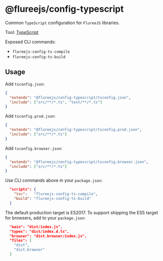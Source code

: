 # @flureejs/config-typescript

Common `TypeScript` configuration for `FlureeJS` libraries.

Tool: [TypeScript](https://www.typescriptlang.org/)

Exposed CLI commands:

- `flureejs-config-ts-compile`
- `flureejs-config-ts-build`

## Usage

Add `tsconfig.json`:

```json
{
  "extends": "@flureejs/config-typescript/tsconfig.json",
  "include": ["src/**/*.ts", "test/**/*.ts"]
}
```

Add `tsconfig.prod.json`:

```json
{
  "extends": "@flureejs/config-typescript/tsconfig.prod.json",
  "include": ["src/**/*.ts"]
}
```

Add `tsconfig.browser.json`:

```json
{
  "extends": "@flureejs/config-typescript/tsconfig.browser.json",
  "include": ["src/**/*.ts"]
}
```

Use CLI commands above in your `package.json`:

```json
  "scripts": {
    "tsc":   "flureejs-config-ts-compile",
    "build": "flureejs-config-ts-build"
  }
```

The default production target is ES2017. To support shipping the ES5 target for browsers, add to your `package.json`:

```json
  "main": "dist/index.js",
  "types": "dist/index.d.ts",
  "browser": "dist.browser/index.js",
  "files": [
    "dist",
    "dist.browser"
  ]
```
